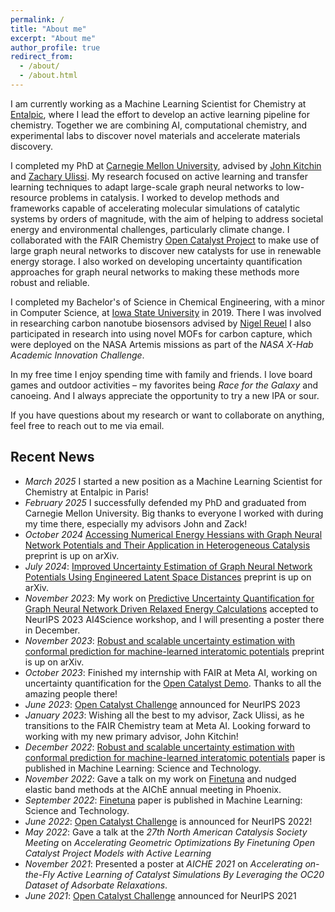 ```yaml
---
permalink: /
title: "About me"
excerpt: "About me"
author_profile: true
redirect_from: 
  - /about/
  - /about.html
---
```


I am currently working as a Machine Learning Scientist for Chemistry at [Entalpic](https://entalpic.ai/), where I lead the effort to develop an active learning pipeline for chemistry. Together we are combining AI, computational chemistry, and experimental labs to discover novel materials and accelerate materials discovery.

I completed my PhD at [Carnegie Mellon University](https://www.cmu.edu/), advised by [John Kitchin](https://engineering.cmu.edu/directory/bios/kitchin-john.html) and [Zachary Ulissi](https://zulissi.github.io/). 
My research focused on active learning and transfer learning techniques to adapt large-scale graph neural networks to low-resource problems in catalysis. 
I worked to develop methods and frameworks capable of accelerating molecular simulations of catalytic systems by orders of magnitude, with the aim of helping to address societal energy and environmental challenges, particularly climate change. 
I collaborated with the FAIR Chemistry [Open Catalyst Project](https://opencatalystproject.org/) to make use of large graph neural networks to discover new catalysts for use in renewable energy storage. 
I also worked on developing uncertainty quantification approaches for graph neural networks to making these methods more robust and reliable. 

I completed my Bachelor's of Science in Chemical Engineering, with a minor in Computer Science, at [Iowa State University](https://www.iastate.edu/) in 2019. 
There I was involved in researching carbon nanotube biosensors advised by [Nigel Reuel](http://www.reuelgroup.org/)
I also participated in research into using novel MOFs for carbon capture, which were deployed on the NASA Artemis missions as part of the *NASA X-Hab Academic Innovation Challenge*.

In my free time I enjoy spending time with family and friends. 
I love board games and outdoor activities – my favorites being *Race for the Galaxy* and canoeing. 
And I always appreciate the opportunity to try a new IPA or sour.

If you have questions about my research or want to collaborate on anything, feel free to reach out to me via email.

## Recent News

- *March 2025* I started a new position as a Machine Learning Scientist for Chemistry at Entalpic in Paris!
- *February 2025* I successfully defended my PhD and graduated from Carnegie Mellon University. Big thanks to everyone I worked with during my time there, especially my advisors John and Zack!
- *October 2024* [Accessing Numerical Energy Hessians with Graph Neural Network Potentials and Their Application in Heterogeneous Catalysis](https://arxiv.org/abs/2410.01650) preprint is up on arXiv.
- *July 2024*: [Improved Uncertainty Estimation of Graph Neural Network Potentials Using Engineered Latent Space Distances](https://arxiv.org/abs/2407.10844) preprint is up on arXiv.
- *November 2023*: My work on [Predictive Uncertainty Quantification for Graph Neural Network Driven Relaxed Energy Calculations](https://openreview.net/pdf?id=rdgB5BqWCw) accepted to NeurIPS 2023 AI4Science workshop, and I will presenting a poster there in December.
- *November 2023*: [Robust and scalable uncertainty estimation with conformal prediction for machine-learned interatomic potentials](https://doi.org/10.48550/arXiv.2208.08337) preprint is up on arXiv.
- *October 2023*: Finished my internship with FAIR at Meta AI, working on uncertainty quantification for the [Open Catalyst Demo](https://open-catalyst.metademolab.com/). Thanks to all the amazing people there!
- *June 2023*: [Open Catalyst Challenge](https://opencatalystproject.org/challenge.html) announced for NeurIPS 2023 
- *January 2023*: Wishing all the best to my advisor, Zack Ulissi, as he transitions to the FAIR Chemistry team at Meta AI. Looking forward to working with my new primary advisor, John Kitchin!
- *December 2022*: [Robust and scalable uncertainty estimation with conformal prediction for machine-learned interatomic potentials](https://doi.org/10.1088/2632-2153/aca7b1) paper is published in Machine Learning: Science and Technology.
- *November 2022*: Gave a talk on my work on [Finetuna](https://doi.org/10.1088/2632-2153/ac8fe0) and nudged elastic band methods at the AIChE annual meeting in Phoenix.
- *September 2022*: [Finetuna](https://doi.org/10.1088/2632-2153/ac8fe0) paper is published in Machine Learning: Science and Technology.
- *June 2022*: [Open Catalyst Challenge](https://opencatalystproject.org/challenge.html) is announced for NeurIPS 2022!
- *May 2022*: Gave a talk at the *27th North American Catalysis Society Meeting* on *Accelerating Geometric Optimizations By Finetuning Open Catalyst Project Models with Active Learning*
- *November 2021*: Presented a poster at *AICHE 2021* on *Accelerating on-the-Fly Active Learning of Catalyst Simulations By Leveraging the OC20 Dataset of Adsorbate Relaxations*.
- *June 2021*: [Open Catalyst Challenge](https://opencatalystproject.org/challenge.html) announced for NeurIPS 2021 

